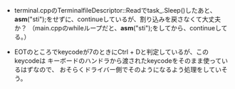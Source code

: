 - terminal.cppのTerminalfileDescriptor::Readでtask_.Sleep()したあと、
__asm__("sti");をせずに、continueしているが、割り込みを戻さなくて大丈夫か？
（main.cppのwhileループだと、__asm__("sti");をしてから、continueしてる。）

- EOTのところでkeycodeが7のときにCtrl + Dと判定しているが、このkeycodeは
キーボードのハンドラから渡されたkeycodeをそのまま使っているはずなので、
おそらくドライバー側でそのようになるよう処理をしていそう。
